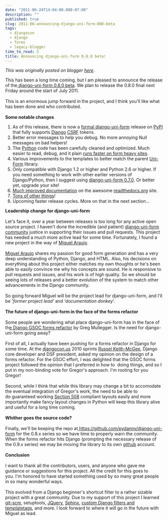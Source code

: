 ```yaml
---
date: "2011-06-24T14:04:00.000-07:00"
description: ""
published: true
slug: 2011-06-announcing-django-uni-form-080-beta
tags:
  - djangocon
  - django
  - forms
  - legacy-blogger
time_to_read: 5
title: Announcing django-uni-form 0.8.0 beta!
---
```


_This was originally posted on blogger [here](https://pydanny.blogspot.com/2011/06/announcing-django-uni-form-080-beta.html)_.

This has been a long time coming, but I am pleased to announce the release of the<a href="http://pypi.python.org/pypi/django-uni-form/0.8.0-beta"> django-uni-form 0.8.0 beta</a>. We plan to release the 0.8.0 final next Friday around the start of July 2011.<br /><br />This is an enormous jump forward in the project, and I think you'll like what has been done and who contributed.<br /><br /><b>Some notable changes</b><br /><ol><li>As of this release, there is now a <a href="http://pypi.python.org/pypi/django-uni-form/0.8.0-beta">formal django-uni-form</a> release on <a href="http://pypi.python.org/pypi">PyPI</a> that fully supports <a href="http://djangoproject.com/">Django</a> <a href="https://docs.djangoproject.com/en/1.3/ref/contrib/csrf/">CSRF</a> tokens.</li><li>Better error messages to help you debug. No more annoying Null messages on bad helpers!</li><li>The <a href="http://python.org/">Python</a> code has been carefully cleaned and optimized. Much easier to read, debug, and it plain <a href="http://django-uni-form.readthedocs.org/en/latest/faq.html#how-fast-is-django-uni-form">runs faster on form heavy sites</a>.</li><li>Various improvements to the templates to better match the parent <a href="http://sprawsm.com/uni-form/">Uni-Form</a> library.</li><li>Only compatible with Django 1.2 or higher and Python 2.6 or higher. If you need something to work with other earlier versions of Django/Python, then I suggest using <a href="http://pypi.python.org/pypi/django-uni-form/0.7.0">django-uni-form 0.7.0</a>. Or better yet, upgrade your site!</li><li><a href="http://django-uni-form.readthedocs.org/en/latest">Much improved documentation</a> on the awesome <a href="http://readthedocs.org/">readthedocs.org</a> site.</li><li><a href="http://django-uni-form.readthedocs.org/en/latest/changelog.html#id1">Tons of other things</a>!</li><li>Upcoming faster release cycles. More on that in the next section...</li></ol><b>Leadership change for django-uni-form</b><br /><br />Let's face it, over a year between releases&nbsp;is too long for any active open source project. I haven't done the incredible (and patient) <a href="https://github.com/pydanny/django-uni-form/watchers">django-uni-form community</a> justice in supporting their issues and pull requests. This project has needed a much more active lead for some time. Fortunately, I found a new project in the way of <a href="http://tothinkornottothink.com/aboutme/">Miguel Araujo</a>.<br /><br /><a href="http://twitter.com/maraujop">Miguel Araujo</a> shares my passion for good form generation and has a very deep understanding of Python, Django, and HTML. Also, his decisions on everything about this project either matches my own thoughts or he's been able to easily convince me why his concepts are sound. He is responsive to pull requests and issues, and his work is of high quality. So we should be seeing lots of releases and a better evolution of the system to match other advancements in the Django community.<br /><br />So going forward Miguel will be the project lead for django-uni-form, and I'll be '<i>former&nbsp;project lead' </i>and<i>&nbsp;'documentation donkey</i>'.<br /><br /><b>The future of django-uni-form in the face of the forms refactor</b><br /><br />Some people are wondering what place django-uni-form has in the face of th<a href="http://www.blogger.com/"><span id="goog_1002167097"></span>e Django GSOC forms refactor<span id="goog_1002167098"></span></a> by Greg Mullegger. Is the need for django-uni-form going away?<br /><br />First of all, I actually have been pushing for a forms refactor in Django for some time. At the <a href="http://djangocon.us/">djangocon.us</a>&nbsp;2010 sprints <a href="http://cecinestpasun.com/">Russel Keith-McGee</a>, Django core developer and DSF president,&nbsp;asked my opinion on the design of a forms refactor. For the GSOC effort, I was delighted that the GSOC forms project followed the opinion that I preferred in how to &nbsp;doing things, and so I put in my non-binding vote for Gregor's approach. I'm rooting for you Gregor!<br /><br />Second, while I think that while this library may change a bit to accomodate the eventual integration of Gregor's work, the need to be able to do&nbsp;guaranteed&nbsp;working <a href="http://django-uni-form.readthedocs.org/en/latest/concepts.html#section-508">Section 508</a> compliant layouts easily and more importantly make fancy layout changes in Python will keep this library alive and useful for a long time coming.<br /><br /><b>Whither goes the source code?</b><br /><br />Finally, we'll be keeping the repo at<a href="https://github.com/pydanny/django-uni-form"> https://github.com/pydanny/django-uni-form</a> for the 0.8.x series so we have time to properly warn the community. When the forms refactor hits Django (prompting the necessary release of the 0.9.x series) we may be moving the library to its own <a href="http://github.com/">github</a> account.<br /><br /><b>Conclusion</b><br /><br />I want to thank all the contributors, users, and anyone who gave me guidance or suggestions for this project. All the credit for this goes to you.&nbsp;I'm honored to have started something used by so many great people in so many wonderful ways.<br /><br />This evolved from a Django beginner's shortcut filter to a rather sizable project with a great community. Due to my support of this project I learned <a href="http://git-scm.com/">git-scm</a>, setuptools, <a href="http://jquery.com/">JQuery</a>, <a href="http://sphinx.pocoo.org/">Sphinx</a>, <a href="https://docs.djangoproject.com/en/1.3/howto/custom-template-tags/">custom Django filters and templatetags</a>, and more. I look forward to where it will go in the future with Miguel as lead.

